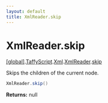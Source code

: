 ```yaml
---
layout: default
title: XmlReader.skip
---
```


# XmlReader.skip

[\[global\]]({{site.baseurl}}/docs/).[TaffyScript]({{site.baseurl}}/docs/TaffyScript/).[Xml]({{site.baseurl}}/docs/TaffyScript/Xml/).[XmlReader]({{site.baseurl}}/docs/TaffyScript/Xml/XmlReader/).[skip]({{site.baseurl}}/docs/TaffyScript/Xml/XmlReader/skip/)

Skips the children of the current node.

```cs
XmlReader.skip()
```

**Returns:** null
